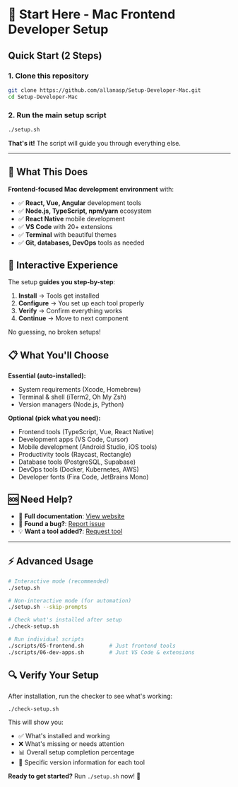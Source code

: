 # 🚀 Start Here - Mac Frontend Developer Setup

## Quick Start (2 Steps)

### 1. Clone this repository
```bash
git clone https://github.com/allanasp/Setup-Developer-Mac.git
cd Setup-Developer-Mac
```

### 2. Run the main setup script
```bash
./setup.sh
```

**That's it!** The script will guide you through everything else.

---

## 🎯 What This Does

**Frontend-focused Mac development environment** with:
- ✅ **React, Vue, Angular** development tools
- ✅ **Node.js, TypeScript, npm/yarn** ecosystem  
- ✅ **React Native** mobile development
- ✅ **VS Code** with 20+ extensions
- ✅ **Terminal** with beautiful themes
- ✅ **Git, databases, DevOps** tools as needed

## 🔄 Interactive Experience

The setup **guides you step-by-step**:
1. **Install** → Tools get installed
2. **Configure** → You set up each tool properly  
3. **Verify** → Confirm everything works
4. **Continue** → Move to next component

No guessing, no broken setups!

## 📋 What You'll Choose

**Essential (auto-installed):**
- System requirements (Xcode, Homebrew)
- Terminal & shell (iTerm2, Oh My Zsh)
- Version managers (Node.js, Python)

**Optional (pick what you need):**
- Frontend tools (TypeScript, Vue, React Native)
- Development apps (VS Code, Cursor)
- Mobile development (Android Studio, iOS tools)
- Productivity tools (Raycast, Rectangle)
- Database tools (PostgreSQL, Supabase)
- DevOps tools (Docker, Kubernetes, AWS)
- Developer fonts (Fira Code, JetBrains Mono)

## 🆘 Need Help?

- 📖 **Full documentation**: [View website](https://allanasp.github.io/Setup-Developer-Mac)
- 🐛 **Found a bug?**: [Report issue](https://github.com/allanasp/Setup-Developer-Mac/issues)
- 💡 **Want a tool added?**: [Request tool](https://github.com/allanasp/Setup-Developer-Mac/issues/new/choose)

---

## ⚡ Advanced Usage

```bash
# Interactive mode (recommended)
./setup.sh

# Non-interactive mode (for automation)
./setup.sh --skip-prompts

# Check what's installed after setup
./check-setup.sh

# Run individual scripts
./scripts/05-frontend.sh        # Just frontend tools
./scripts/06-dev-apps.sh        # Just VS Code & extensions
```

## 🔍 Verify Your Setup

After installation, run the checker to see what's working:
```bash
./check-setup.sh
```

This will show you:
- ✅ What's installed and working
- ❌ What's missing or needs attention  
- 📊 Overall setup completion percentage
- 🔧 Specific version information for each tool

**Ready to get started?** Run `./setup.sh` now! 🚀
